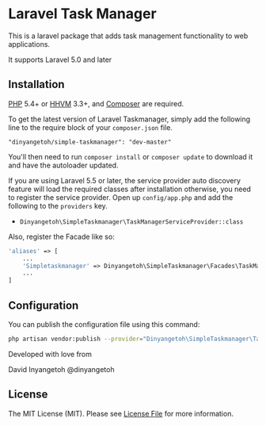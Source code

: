 # Laravel Task Manager
This is a laravel package that adds task management functionality to web applications.

It supports Laravel 5.0 and later

## Installation

[PHP](https://php.net) 5.4+ or [HHVM](http://hhvm.com) 3.3+, and [Composer](https://getcomposer.org) are required.

To get the latest version of Laravel Taskmanager, simply add the following line to the require block of your `composer.json` file.

```
"dinyangetoh/simple-taskmanager": "dev-master"
```

You'll then need to run `composer install` or `composer update` to download it and have the autoloader updated.

If you are using Laravel 5.5 or later, the service provider auto discovery feature will load the required classes after installation otherwise, you need to register the service provider. Open up `config/app.php` and add the following to the `providers` key.

* `Dinyangetoh\SimpleTaskmanager\TaskManagerServiceProvider::class`

Also, register the Facade like so:

```php
'aliases' => [
    ...
    'Simpletaskmanager' => Dinyangetoh\SimpleTaskmanager\Facades\TaskManager::class,
    ...
]
```

## Configuration

You can publish the configuration file using this command:

```bash
php artisan vendor:publish --provider="Dinyangetoh\SimpleTaskmanager\TaskManagerServiceProvider"
```

Developed with love from 

David Inyangetoh
@dinyangetoh

## License

The MIT License (MIT). Please see [License File](LICENSE.md) for more information.
